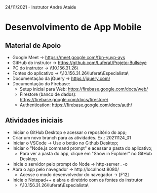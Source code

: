 24/11/2021 - Instrutor André Ataíde

# Desenvolvimento de App Mobile

## Material de Apoio

- Google Meet → https://meet.google.com/fbn-yuyp-ays
- GitHub do instrutor → https://github.com/Luferat/Projeto-Bullseye
- PC do instrutor → \\\10.156.31.26\
- Fontes do aplicativo → \\\10.156.31.26\luferat\Especialista\
- Documentação da jQuery → https://jquery.com/
- Documentação do Firebase:
  - Setup inicial para Web: https://firebase.google.com/docs/web/
  - Firestore (banco de dados): https://firebase.google.com/docs/firestore/
  - Authentication: https://firebase.google.com/docs/auth/

## Atividades iniciais

- Iniciar o GitHub Desktop e acessar o repositório do app;
- Criar um novo branch para as atividades. Ex.: 20211124_01
- Iniciar o VSCode → Use o botão no Github Desktop;
- Iniciar o "Node.js command prompt" e acessar a pasta do aplicativo;
  - Para ver a pasta do app, clique em "Show in Explorer" no GitHub Desktop.
- Inicie o servidor pelo prompt do Node → http-server . -o
- Abra o app pelo navegador → http://localhost:8080/
  - Acesse o modo desenvolvedor do navegador → [F12]
- Inicie o Notepad++ e abra o diretório com os fontes do instrutor
  - \\\10.156.31.26\luferat\Especialista\
